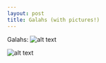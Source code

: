 ```yaml
---
layout: post
title: Galahs (with pictures!)
---
```



Galahs: ![alt text](https://raw.githubusercontent.com/jss367/jss367.github.io/master/images/galah1.jpg "Galah in Alice Springs Botanical Garden")

![alt text](https://raw.githubusercontent.com/jss367/jss367.github.io/master/images/galah2.jpg)

